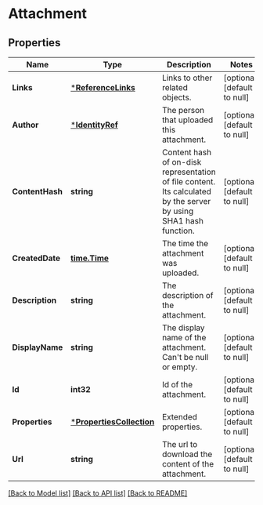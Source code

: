# Attachment

## Properties
Name | Type | Description | Notes
------------ | ------------- | ------------- | -------------
**Links** | [***ReferenceLinks**](ReferenceLinks.md) | Links to other related objects. | [optional] [default to null]
**Author** | [***IdentityRef**](IdentityRef.md) | The person that uploaded this attachment. | [optional] [default to null]
**ContentHash** | **string** | Content hash of on-disk representation of file content. Its calculated by the server by using SHA1 hash function. | [optional] [default to null]
**CreatedDate** | [**time.Time**](time.Time.md) | The time the attachment was uploaded. | [optional] [default to null]
**Description** | **string** | The description of the attachment. | [optional] [default to null]
**DisplayName** | **string** | The display name of the attachment. Can&#39;t be null or empty. | [optional] [default to null]
**Id** | **int32** | Id of the attachment. | [optional] [default to null]
**Properties** | [***PropertiesCollection**](PropertiesCollection.md) | Extended properties. | [optional] [default to null]
**Url** | **string** | The url to download the content of the attachment. | [optional] [default to null]

[[Back to Model list]](../README.md#documentation-for-models) [[Back to API list]](../README.md#documentation-for-api-endpoints) [[Back to README]](../README.md)


